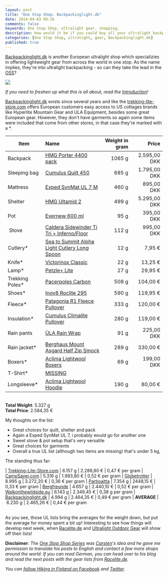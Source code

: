 ```yaml
---
layout: post
title: "One Stop Shop: Backpackinglight.dk"
date: 2014-04-03 09:26
comments: false
keywords: One Stop Shop, ultralight gear, shopping, 
description: How would it be if you could buy all your ultralight backpacking equipment in just one shop? This article series shows if that's possible!
categories: [One Stop Shop, ultralight, gear, Backpackinglight.dk]
published: true
---
```


[Backpackinglight.dk](http://www.backpackinglight.dk/) is another European ultralight shop which specializies in offering lightweight gear from across the world in one stop. As the name implies, they're into ultralight backpacking - so can they take the lead in the [OSS](http://hikinginfinland.com/blog/categories/one-stop-shop/)?

<img style="max-width:100%" src="//cdn.thinglink.me/api/image/508171246194655232/1024/10/scaletowidth#tl-508171246194655232;1043138249" class="alwaysThinglink"/><script async charset="utf-8" src="//cdn.thinglink.me/jse/embed.js"></script>

<!-- more -->

*If you need to freshen up what this is all about, read the [Introduction](http://hikinginfinland.com/2014/03/one-stop-shop-introduction.html)!*

[Backpackinglight.dk](http://www.backpackinglight.dk/) exists since several years and like the [trekking-lite-store.com](http://hikinginfinland.com/2014/03/one-stop-shop-trekking-lite-store-dot-com.html) offers European customers easy access to US cottages brands like Hyperlite Mountain Gear and ULA Equipment, besides some great European gear. However, they don't have garments so again some items were included that come from other stores, in that case they're marked with a *.

| Item          | Name          | Weight in gram | Price |
| ------------- |:------------- | --------------:| -----:|
| Backpack      | [HMG Porter 4400 pack](http://www.backpackinglight.dk/product_info.php?cPath=77&products_id=278) | 1065 g | 2.595,00 DKK
| Sleeping bag  | [Cumulus Quilt 450](http://www.backpackinglight.dk/product_info.php?cPath=41&products_id=296) | 685 g | 1.795,00 DKK
| Mattress      | [Exped SynMat UL 7 M](http://www.backpackinglight.dk/product_info.php?cPath=60&products_id=188) | 460 g | 895,00 DKK
| Shelter       | [HMG Ultamid 2](http://www.backpackinglight.dk/product_info.php?cPath=77&products_id=301) | 499 g | 5.295,00 DKK
| Pot           | [Evernew 600 ml](http://www.backpackinglight.dk/product_info.php?cPath=33&products_id=36) | 95 g | 395,00 DKK
| Stove         | [Caldera Sidewinder Ti Tri + Inferno/Floor](http://www.backpackinglight.dk/product_info.php?cPath=10&products_id=43) | 112 g | 995,00 DKK
| Cutlery*      | [Sea to Summit Alpha Light Cutlery Long Spoon](http://www.bergfreunde.de/sea-to-summit-alpha-light-cutlery-long-spoon/) | 12 g | 7,95 €
| Knife*        | [Victorinox Classic](http://www.bergzeit.de/victorinox-classic-taschenmesser/) | 22 g | 13,25 €
| Lamp*         | [Petzle+ Lite](http://www.bergzeit.de/petzl-eplus-lite-stirnlampe/?key=Petzl+e%2B+Lite+Stirnlampe&cat=suggest) | 27 g | 29,95 €
| Trekking Poles*| [Pacerpoles Carbon](http://pacerpole.com/product/carbon-fibre-pacerpole) | 508 g | 104,00 €
| Shoes*        | [Inov8 Roclite 295](http://www.bergfreunde.de/inov-8-roclite-295-trailrunningschuhe/) | 590 g | 119,95 €
| Fleece*       | [Patagonia R1 Fleece Pullover](http://bit.ly/1j3YbeD) | 333 g | 120,00 €
| Insulation*   | [Cumulus Climalite Pullover](http://sleepingbags-cumulus.eu/uk/categories/jackets/climalite-pullover?gid=55&vid=1) | 280 g | 119,00 €
| Rain pants    | [ÜLA Rain Wrap](http://www.backpackinglight.dk/product_info.php?cPath=49&products_id=119) | 91 g | 225,00 DKK
| Rain jacket*  | [Berghaus Mount Asgard Half Zip Smock](http://www.bergfreunde.de/berghaus-mount-asgard-smock-hardshelljacke/) | 289 g | 330,00 €
| Boxers*       | [Aclima Lightwool Boxers](http://www.outdoorpro.dk/shop/aclima-lightwool-shorts-224p.html) | 69 g | 199,00 DKK
| T-Shirt*      | [MISSING]() | 
| Longsleeve*   | [Aclima Lightwool Hoodie](http://www.aclima.no/products/lightwool/men/hoodie) | 190 g | 80,00 €

<br>**Total Weight**: 5.327 g
<br>**Total Price**: 2.584,35 €

My thoughts on the list:

- Great choices for quilt, shelter and pack
- Again a Exped SynMat UL 7, i probably would go for another one
- Sweet stove & pot setup that's very versatile
- Great choices for garments
- Overall a true UL list (although two items are missing) that's under 5 kg, 

The standing thus far:

| [Trekking-Lite-Store.com](http://hikinginfinland.com/2014/03/one-stop-shop-trekking-lite-store-dot-com.html) | 6.157 g | 2.288,80 € | 0,47 € per gram
| [CampSaver.com](http://hikinginfinland.com/2014/03/one-stop-shop-campsaver-dot-com.html) | 5.316 g | 1.993,80 € | 0,52 € per gram
| [Globetrotter](http://hikinginfinland.com/2014/03/one-stop-shop-globetrotter.html) | 8.995 g | 3.272,20 € | 0,36 € per gram
| [Partioaitta](http://hikinginfinland.com/2014/03/one-stop-shop-partioaitta.html) | 7.354 g | 2448,15 € | 0,33 € per gram
| [Bergfreunde](http://hikinginfinland.com/2014/03/one-stop-shop-bergfreunde.html) | 4.657 g | 2.440,10 € | 0,52 € per gram
| [Walkonthewildside.eu](http://hikinginfinland.com/2014/03/one-stop-shop-walkonthewildside.html) | 6.143 g | 2.349,45 € | 0,38 g per gram
| [Backpackinglight.dk]() | 4.994 g | 2.464,35 € | 0,49 € per gram
| **AVERAGE** | 6.230 g | 2.465,26 € | 0,44 € per gram

<br>As you see, those UL lists bring the averages for the weight down, but put the average for money spent a bit up! Interesting to see how things will develop next week, when [Racelite.de](http://www.racelite.de/) and [Ultralight Outdoor Gear](http://www.ultralightoutdoorgear.co.uk/) will show off their lists!

**Disclaimer**: *The [One Stop Shop Series](http://hikinginfinland.com/blog/categories/one-stop-shop/) was [Carsten](http://blog.fastpacking.de/)'s idea and he gave me permission to translate his posts to English and contact a few more shops around the world. If you can read German, you can head over to his blog and read the next posts with the gear lists from [Racelite.de](http://blog.fastpacking.de/wordpress/one-stop-shop-eine-komplette-ausruestung-von-racelite-de-teil-611/).*

*You can [follow Hiking in Finland on Facebook](https://www.facebook.com/hikinginfinland) and [Twitter](https://twitter.com/hendrikmorkel).*
